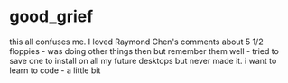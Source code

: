 # good_grief
this all confuses me.
I loved Raymond Chen's comments about 5 1/2 floppies -
was doing other things then
but remember them well -
tried to save one to install on all my future desktops
but never made it.
i want to learn to code - a little bit
